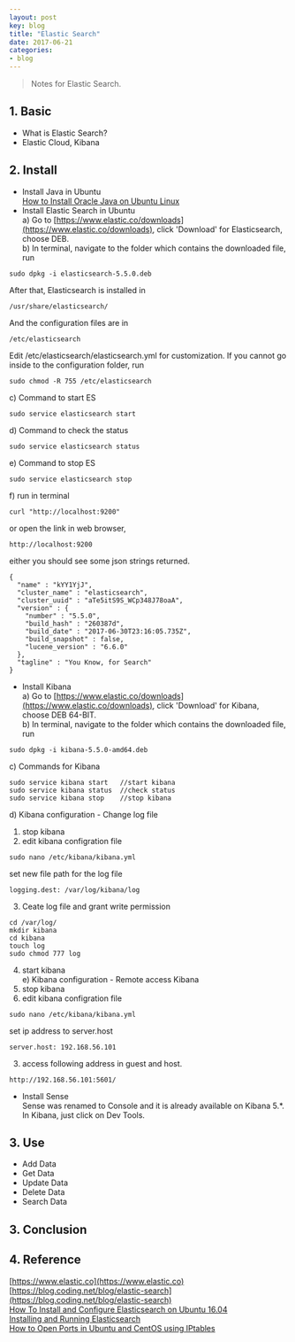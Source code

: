 ```yaml
---
layout: post
key: blog
title: "Elastic Search"
date: 2017-06-21
categories:
- blog
---
```


> Notes for Elastic Search.

## 1. Basic
  * What is Elastic Search?
  * Elastic Cloud, Kibana

## 2. Install
  * Install Java in Ubuntu  
  [How to Install Oracle Java on Ubuntu Linux](http://www.wikihow.com/Install-Oracle-Java-on-Ubuntu-Linux)  
  * Install Elastic Search in Ubuntu  
  a) Go to [https://www.elastic.co/downloads](https://www.elastic.co/downloads), click 'Download' for Elasticsearch, choose DEB.  
  b) In terminal, navigate to the folder which contains the downloaded file, run  
  ```
  sudo dpkg -i elasticsearch-5.5.0.deb
  ```
  After that, Elasticsearch is installed in  
  ```
  /usr/share/elasticsearch/
  ```
  And the configuration files are in  
  ```
  /etc/elasticsearch
  ```
  Edit /etc/elasticsearch/elasticsearch.yml for customization. If you cannot go inside to the configuration folder, run
  ```
  sudo chmod -R 755 /etc/elasticsearch
  ```
  c) Command to start ES  
  ```
  sudo service elasticsearch start
  ```
  d) Command to check the status  
  ```
  sudo service elasticsearch status
  ```
  e) Command to stop ES  
  ```
  sudo service elasticsearch stop
  ```
  f) run in terminal
  ```
  curl "http://localhost:9200"
  ```
  or open the link in web browser,
  ```
  http://localhost:9200
  ```
  either you should see some json strings returned.  
  ```
  {
    "name" : "kYY1YjJ",
    "cluster_name" : "elasticsearch",
    "cluster_uuid" : "aTe5itS9S_WCp348J78oaA",
    "version" : {
      "number" : "5.5.0",
      "build_hash" : "260387d",
      "build_date" : "2017-06-30T23:16:05.735Z",
      "build_snapshot" : false,
      "lucene_version" : "6.6.0"
    },
    "tagline" : "You Know, for Search"
  }
  ```
  * Install Kibana  
  a) Go to [https://www.elastic.co/downloads](https://www.elastic.co/downloads), click 'Download' for Kibana, choose DEB 64-BIT.  
  b) In terminal, navigate to the folder which contains the downloaded file, run  
  ```
  sudo dpkg -i kibana-5.5.0-amd64.deb  
  ```
  c) Commands for Kibana
  ```
  sudo service kibana start   //start kibana  
  sudo service kibana status  //check status  
  sudo service kibana stop    //stop kibana  
  ```
  d) Kibana configuration - Change log file  
  1. stop kibana  
  2. edit kibana configration file
  ```
  sudo nano /etc/kibana/kibana.yml
  ```
  set new file path for the log file
  ```
  logging.dest: /var/log/kibana/log  
  ```
  3. Ceate log file and grant write permission
  ```
  cd /var/log/
  mkdir kibana
  cd kibana
  touch log
  sudo chmod 777 log
  ```  
  4. start kibana  
  e) Kibana configuration - Remote access Kibana
  1. stop kibana  
  2. edit kibana configration file
  ```
  sudo nano /etc/kibana/kibana.yml
  ```
  set ip address to server.host
  ```
  server.host: 192.168.56.101
  ```
  3. access following address in guest and host.
  ```
  http://192.168.56.101:5601/
  ```
  * Install Sense  
  Sense was renamed to Console and it is already available on Kibana 5.\*. In Kibana, just click on Dev Tools.  

## 3. Use
  * Add Data
  * Get Data
  * Update Data
  * Delete Data
  * Search Data

## 3. Conclusion

## 4. Reference
[https://www.elastic.co](https://www.elastic.co)  
[https://blog.coding.net/blog/elastic-search](https://blog.coding.net/blog/elastic-search)  
[How To Install and Configure Elasticsearch on Ubuntu 16.04](https://www.digitalocean.com/community/tutorials/how-to-install-and-configure-elasticsearch-on-ubuntu-16-04)  
[Installing and Running Elasticsearch](https://www.elastic.co/guide/en/elasticsearch/guide/current/running-elasticsearch.html)  
[How to Open Ports in Ubuntu and CentOS using IPtables](https://www.rosehosting.com/blog/how-to-open-ports-in-ubuntu-and-centos-using-iptables/)  
